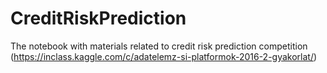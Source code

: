 # CreditRiskPrediction
The notebook with materials related to credit risk prediction competition (https://inclass.kaggle.com/c/adatelemz-si-platformok-2016-2-gyakorlat/)

